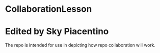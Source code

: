 # CollaborationLesson
# Edited by Sky Piacentino

The repo is intended for use in depicting how repo collaboration will work.

